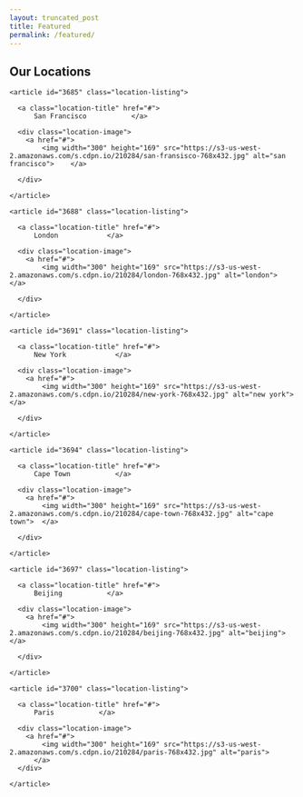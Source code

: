 ```yaml
---
layout: truncated_post
title: Featured
permalink: /featured/
---
```


<div class="child-page-listing">

  <h2>Our Locations</h2>

  <div class="grid-container">

    <article id="3685" class="location-listing">

      <a class="location-title" href="#">
          San Francisco           </a>

      <div class="location-image">
        <a href="#">
            <img width="300" height="169" src="https://s3-us-west-2.amazonaws.com/s.cdpn.io/210284/san-fransisco-768x432.jpg" alt="san francisco">    </a>

      </div>

    </article>

    <article id="3688" class="location-listing">

      <a class="location-title" href="#">
          London            </a>

      <div class="location-image">
        <a href="#">
            <img width="300" height="169" src="https://s3-us-west-2.amazonaws.com/s.cdpn.io/210284/london-768x432.jpg" alt="london">  </a>

      </div>

    </article>

    <article id="3691" class="location-listing">

      <a class="location-title" href="#">
          New York            </a>

      <div class="location-image">
        <a href="#">
            <img width="300" height="169" src="https://s3-us-west-2.amazonaws.com/s.cdpn.io/210284/new-york-768x432.jpg" alt="new york">  </a>

      </div>

    </article>

    <article id="3694" class="location-listing">

      <a class="location-title" href="#">
          Cape Town           </a>

      <div class="location-image">
        <a href="#">
            <img width="300" height="169" src="https://s3-us-west-2.amazonaws.com/s.cdpn.io/210284/cape-town-768x432.jpg" alt="cape town">  </a>

      </div>

    </article>

    <article id="3697" class="location-listing">

      <a class="location-title" href="#">
          Beijing           </a>

      <div class="location-image">
        <a href="#">
            <img width="300" height="169" src="https://s3-us-west-2.amazonaws.com/s.cdpn.io/210284/beijing-768x432.jpg" alt="beijing">    </a>

      </div>

    </article>

    <article id="3700" class="location-listing">

      <a class="location-title" href="#">
          Paris           </a>

      <div class="location-image">
        <a href="#">
            <img width="300" height="169" src="https://s3-us-west-2.amazonaws.com/s.cdpn.io/210284/paris-768x432.jpg" alt="paris">          
          </a>
      </div>

    </article>

  </div>
  <!-- end grid container -->

</div>
